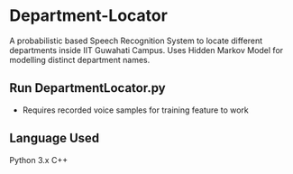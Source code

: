 # Department-Locator
A probabilistic based Speech Recognition System to locate different departments inside IIT Guwahati Campus.
Uses Hidden Markov Model for modelling distinct department names.

## Run DepartmentLocator.py
* Requires recorded voice samples for training feature to work

## Language Used
Python 3.x
C++
